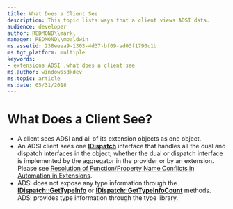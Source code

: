 ```yaml
---
title: What Does a Client See
description: This topic lists ways that a client views ADSI data.
audience: developer
author: REDMOND\\markl
manager: REDMOND\\mbaldwin
ms.assetid: 238eeea9-1303-4d37-bf09-ad03f1790c1b
ms.tgt_platform: multiple
keywords:
- extensions ADSI ,what does a client see
ms.author: windowssdkdev
ms.topic: article
ms.date: 05/31/2018
---
```


# What Does a Client See?

-   A client sees ADSI and all of its extension objects as one object.
-   An ADSI client sees one [**IDispatch**](https://msdn.microsoft.com/en-us/library/ms221608(v=VS.71).aspx) interface that handles all the dual and dispatch interfaces in the object, whether the dual or dispatch interface is implemented by the aggregator in the provider or by an extension. Please see [Resolution of Function/Property Name Conflicts in Automation in Extensions](resolution-of-functionproperty-name-conflicts-in-automation-in-extensions.md).
-   ADSI does not expose any type information through the [**IDispatch::GetTypeInfo**](https://msdn.microsoft.com/en-us/library/ms221571(v=VS.71).aspx) or [**IDispatch::GetTypeInfoCount**](https://msdn.microsoft.com/en-us/library/ms221674(v=VS.71).aspx) methods. ADSI provides type information through the type library.

 

 




